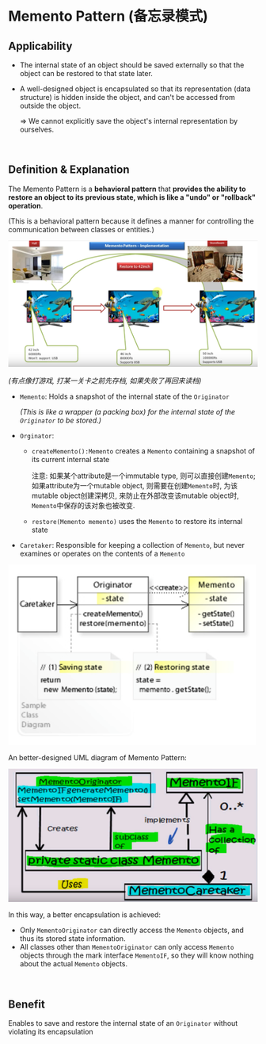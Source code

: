 # Memento Pattern (备忘录模式)

## Applicability

* The internal state of an object should be saved externally so that the object can be restored to that state later.

* A well-designed object is encapsulated so that its representation (data structure) is hidden inside the object, and can't be accessed from outside the object.

  => We cannot explicitly save the object's internal representation by ourselves.

<br>

## Definition & Explanation

The Memento Pattern is a **behavioral pattern** that **provides the ability to restore an object to its previous state, which is like a "undo" or "rollback" operation**.

(This is a behavioral pattern because it defines a manner for controlling the communication between classes or entities.)

<img src="https://github.com/Ziang-Lu/Design-Patterns/blob/master/4-Behavioral%20Patterns/6-Memento%20Pattern/memento_pattern_illustration.png?raw=true">

*(有点像打游戏, 打某一关卡之前先存档, 如果失败了再回来读档)*

* `Memento`: Holds a snapshot of the internal state of the `Originator`

  *(This is like a wrapper (a packing box) for the internal state of the `Originator` to be stored.)*

* `Orginator`:

  * `createMemento():Memento` creates a `Memento` containing a snapshot of its current internal state

    注意: 如果某个attribute是一个immutable type, 则可以直接创建`Memento`; 如果attribute为一个mutable object, 则需要在创建`Memento`时, 为该mutable object创建深拷贝, 来防止在外部改变该mutable object时, `Memento`中保存的该对象也被改变.

  * `restore(Memento memento)` uses the `Memento` to restore its internal state

* `Caretaker`: Responsible for keeping  a collection of `Memento`, but never examines or operates on the contents of a `Memento`

<img src="https://github.com/Ziang-Lu/Design-Patterns/blob/master/4-Behavioral%20Patterns/6-Memento%20Pattern/memento_pattern.png?raw=true" width="500px">

An better-designed UML diagram of Memento Pattern:

<img src="https://github.com/Ziang-Lu/Design-Patterns/blob/master/4-Behavioral%20Patterns/6-Memento%20Pattern/memento_pattern_improved.png?raw=true">

In this way, a better encapsulation is achieved:

* Only `MementoOriginator` can directly access the `Memento` objects, and thus its stored state information.
* All classes other than `MementoOriginator` can only access `Memento` objects through the mark interface `MementoIF`, so they will know nothing about the actual `Memento` objects.

<br>

## Benefit

Enables to save and restore the internal state of an `Originator` without violating its encapsulation